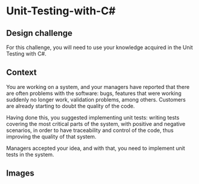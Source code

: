# Unit-Testing-with-C#

## Design challenge
For this challenge, you will need to use your knowledge acquired in the Unit Testing with C#.

## Context
You are working on a system, and your managers have reported that there are often problems with the software: bugs, features that were working suddenly no longer work, validation problems, among others. Customers are already starting to doubt the quality of the code.

Having done this, you suggested implementing unit tests: writing tests covering the most critical parts of the system, with positive and negative scenarios, in order to have traceability and control of the code, thus improving the quality of that system.

Managers accepted your idea, and with that, you need to implement unit tests in the system.

## Images
